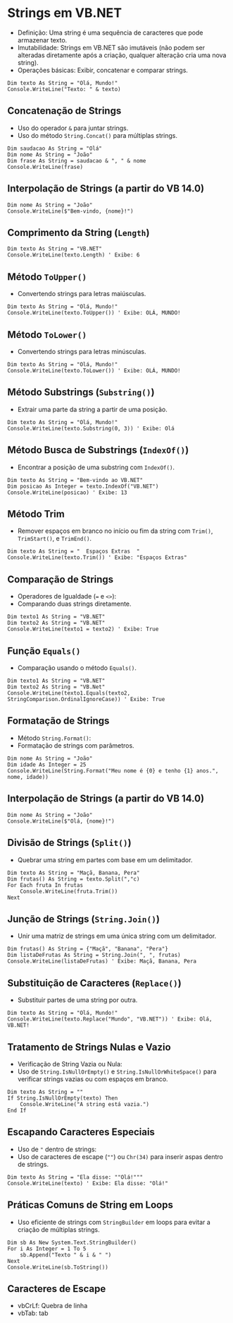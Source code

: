 # Strings em VB.NET

- Definição: Uma string é uma sequência de caracteres que pode armazenar texto.
- Imutabilidade: Strings em VB.NET são imutáveis (não podem ser alteradas diretamente após a criação, qualquer alteração cria uma nova string).
- Operações básicas: Exibir, concatenar e comparar strings.

~~~vbnet
Dim texto As String = "Olá, Mundo!"
Console.WriteLine("Texto: " & texto)
~~~

## Concatenação de Strings

- Uso do operador `&` para juntar strings.
- Uso do método `String.Concat()` para múltiplas strings.

~~~vbnet
Dim saudacao As String = "Olá"
Dim nome As String = "João"
Dim frase As String = saudacao & ", " & nome
Console.WriteLine(frase)
~~~

## Interpolação de Strings (a partir do VB 14.0)

~~~vbnet
Dim nome As String = "João"
Console.WriteLine($"Bem-vindo, {nome}!")
~~~

## Comprimento da String (`Length`)

~~~vbnet
Dim texto As String = "VB.NET"
Console.WriteLine(texto.Length) ' Exibe: 6
~~~

## Método `ToUpper()`

- Convertendo strings para letras maiúsculas.

~~~vbnet
Dim texto As String = "Olá, Mundo!"
Console.WriteLine(texto.ToUpper()) ' Exibe: OLÁ, MUNDO!
~~~

## Método `ToLower()`

- Convertendo strings para letras minúsculas.

~~~vbnet
Dim texto As String = "Olá, Mundo!"
Console.WriteLine(texto.ToLower()) ' Exibe: OLÁ, MUNDO!
~~~

## Método Substrings (`Substring()`)

- Extrair uma parte da string a partir de uma posição.

~~~vbnet
Dim texto As String = "Olá, Mundo!"
Console.WriteLine(texto.Substring(0, 3)) ' Exibe: Olá
~~~

## Método Busca de Substrings (`IndexOf()`)

- Encontrar a posição de uma substring com `IndexOf()`.

~~~vbnet
Dim texto As String = "Bem-vindo ao VB.NET"
Dim posicao As Integer = texto.IndexOf("VB.NET")
Console.WriteLine(posicao) ' Exibe: 13
~~~

## Método Trim

- Remover espaços em branco no início ou fim da string com `Trim()`, `TrimStart()`, e `TrimEnd()`.

~~~vbnet
Dim texto As String = "  Espaços Extras  "
Console.WriteLine(texto.Trim()) ' Exibe: "Espaços Extras"
~~~

## Comparação de Strings

- Operadores de Igualdade (`=` e `<>`):
- Comparando duas strings diretamente.

~~~vbnet
Dim texto1 As String = "VB.NET"
Dim texto2 As String = "VB.NET"
Console.WriteLine(texto1 = texto2) ' Exibe: True
~~~

## Função `Equals()`

- Comparação usando o método `Equals()`.

~~~vbnet
Dim texto1 As String = "VB.NET"
Dim texto2 As String = "VB.Net"
Console.WriteLine(texto1.Equals(texto2, StringComparison.OrdinalIgnoreCase)) ' Exibe: True
~~~

## Formatação de Strings

- Método `String.Format()`:
- Formatação de strings com parâmetros.

~~~vbnet
Dim nome As String = "João"
Dim idade As Integer = 25
Console.WriteLine(String.Format("Meu nome é {0} e tenho {1} anos.", nome, idade))
~~~

## Interpolação de Strings (a partir do VB 14.0)

~~~vbnet
Dim nome As String = "João"
Console.WriteLine($"Olá, {nome}!")
~~~

## Divisão de Strings (`Split()`)

- Quebrar uma string em partes com base em um delimitador.

~~~vbnet
Dim texto As String = "Maçã, Banana, Pera"
Dim frutas() As String = texto.Split(","c)
For Each fruta In frutas
    Console.WriteLine(fruta.Trim())
Next
~~~

## Junção de Strings (`String.Join()`)

- Unir uma matriz de strings em uma única string com um delimitador.

~~~vbnet
Dim frutas() As String = {"Maçã", "Banana", "Pera"}
Dim listaDeFrutas As String = String.Join(", ", frutas)
Console.WriteLine(listaDeFrutas) ' Exibe: Maçã, Banana, Pera
~~~

## Substituição de Caracteres (`Replace()`)

- Substituir partes de uma string por outra.

~~~vbnet
Dim texto As String = "Olá, Mundo!"
Console.WriteLine(texto.Replace("Mundo", "VB.NET")) ' Exibe: Olá, VB.NET!
~~~

## Tratamento de Strings Nulas e Vazio

- Verificação de String Vazia ou Nula:
- Uso de `String.IsNullOrEmpty()` e `String.IsNullOrWhiteSpace()` para verificar strings vazias ou com espaços em branco.

~~~vbnet
Dim texto As String = ""
If String.IsNullOrEmpty(texto) Then
    Console.WriteLine("A string está vazia.")
End If
~~~

## Escapando Caracteres Especiais

- Uso de `"` dentro de strings:
- Uso de caracteres de escape (`""`) ou `Chr(34)` para inserir aspas dentro de strings.

~~~vbnet
Dim texto As String = "Ela disse: ""Olá!"""
Console.WriteLine(texto) ' Exibe: Ela disse: "Olá!"
~~~

## Práticas Comuns de String em Loops

- Uso eficiente de strings com `StringBuilder` em loops para evitar a criação de múltiplas strings.

~~~vbnet
Dim sb As New System.Text.StringBuilder()
For i As Integer = 1 To 5
    sb.Append("Texto " & i & " ")
Next
Console.WriteLine(sb.ToString())
~~~

## Caracteres de Escape

- vbCrLf: Quebra de linha
- vbTab: tab
